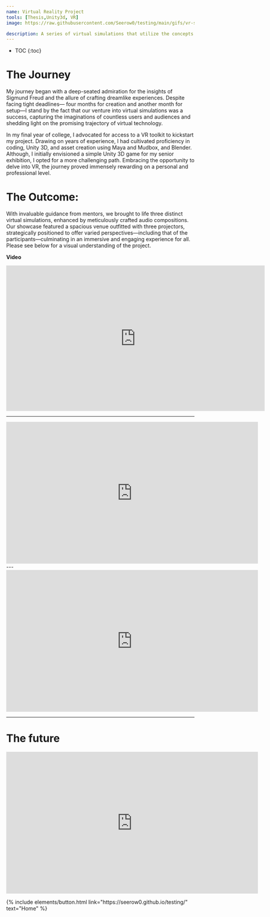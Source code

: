 ```yaml
---
name: Virtual Reality Project
tools: [Thesis,Unity3d, VR]
image: https://raw.githubusercontent.com/Seerow0/testing/main/gifs/vr-southpark.gif

description: A series of virtual simulations that utilize the concepts and techniques I learned through experimentation.
---
```


<!-- to embed a video, first get the embed link from youtube and follow the formoat below, also edit this later to provide an exampple you lazybutt-->
* TOC
{:toc}

# The Journey

My journey began with a deep-seated admiration for the insights of Sigmund Freud and the allure of crafting dreamlike experiences. Despite facing tight deadlines— four months for creation and another month for setup—I stand by the fact that our venture into virtual simulations was a success, capturing the imaginations of countless users and audiences and shedding light on the promising trajectory of virtual technology.

In my final year of college, I advocated for access to a VR toolkit to kickstart my project. Drawing on years of experience, I had cultivated proficiency in coding, Unity 3D, and asset creation using Maya and Mudbox, and Blender. Although, I initially envisioned a simple Unity 3D game for my senior exhibition, I opted for a more challenging path. Embracing the opportunity to delve into VR, the journey proved immensely rewarding on a personal and professional level.

# The Outcome:

With invaluable guidance from mentors, we brought to life three distinct virtual simulations, enhanced by meticulously crafted audio compositions. Our showcase featured a spacious venue outfitted with three projectors, strategically positioned to offer varied perspectives—including that of the participants—culminating in an immersive and engaging experience for all. Please see below for a visual understanding of the project.

**Video**
<iframe width="692" height="389" src="https://www.youtube.com/embed/79Wa_o1m5ZE" title="vr space documentation" frameborder="0" allow="accelerometer; autoplay; clipboard-write; encrypted-media; gyroscope; picture-in-picture; web-share" referrerpolicy="strict-origin-when-cross-origin" allowfullscreen></iframe>

---
<iframe width="674" height="379" src="https://www.youtube.com/embed/Ac_CNHVmIQM?list=PLFYm4Qhfx-M1fSadbFODVUIeKXIPQRpPH" title="Sequence 1" frameborder="0" allow="accelerometer; autoplay; clipboard-write; encrypted-media; gyroscope; picture-in-picture; web-share" referrerpolicy="strict-origin-when-cross-origin" allowfullscreen></iframe>
---
<iframe width="674" height="379" src="https://www.youtube.com/embed/S18DIzDl-dk?list=PLFYm4Qhfx-M1fSadbFODVUIeKXIPQRpPH" title="Sequence 2" frameborder="0" allow="accelerometer; autoplay; clipboard-write; encrypted-media; gyroscope; picture-in-picture; web-share" referrerpolicy="strict-origin-when-cross-origin" allowfullscreen></iframe>

---
# The future
<iframe width="674" height="379" src="https://www.youtube.com/embed/MoJH7ynzV3I?list=PLFYm4Qhfx-M1fSadbFODVUIeKXIPQRpPH" title="Working on now" frameborder="0" allow="accelerometer; autoplay; clipboard-write; encrypted-media; gyroscope; picture-in-picture; web-share" referrerpolicy="strict-origin-when-cross-origin" allowfullscreen></iframe>


<p class="text-center">
{% include elements/button.html link="https://seerow0.github.io/testing/" text="Home" %}
</p>
